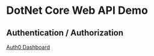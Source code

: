 # DotNet Core Web API Demo

## Authentication / Authorization

[Auth0 Dashboard](https://manage.auth0.com/dashboard/us/nextgenadarsh/)

